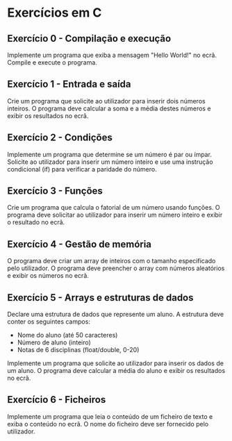 # Exercícios em C

## Exercício 0 - Compilação e execução

Implemente um programa que exiba a mensagem "Hello World!" no ecrã.
Compile e execute o programa.

## Exercício 1 - Entrada e saída

Crie um programa que solicite ao utilizador para inserir dois números inteiros.
O programa deve calcular a soma e a média destes números e exibir os resultados no ecrã.

## Exercício 2 - Condições

Implemente um programa que determine se um número é par ou ímpar.
Solicite ao utilizador para inserir um número inteiro e use uma instrução condicional (if) para verificar a paridade do número.

## Exercício 3 - Funções

Crie um programa que calcula o fatorial de um número usando funções.
O programa deve solicitar ao utilizador para inserir um número inteiro e exibir o resultado no ecrã.

## Exercício 4 - Gestão de memória

O programa deve criar um array de inteiros com o tamanho especificado pelo utilizador.
O programa deve preencher o array com números aleatórios e exibir os números no ecrã.

## Exercício 5 - Arrays e estruturas de dados

Declare uma estrutura de dados que represente um aluno. A estrutura deve conter os seguintes campos:
- Nome do aluno (até 50 caracteres)
- Número de aluno (inteiro)
- Notas de 6 disciplinas (float/double, 0-20)

Implemente um programa que solicite ao utilizador para inserir os dados de um aluno.
O programa deve calcular a média do aluno e exibir os resultados no ecrã.

## Exercício 6 - Ficheiros

Implemente um programa que leia o conteúdo de um ficheiro de texto e exiba o conteúdo no ecrã.
O nome do ficheiro deve ser fornecido pelo utilizador.